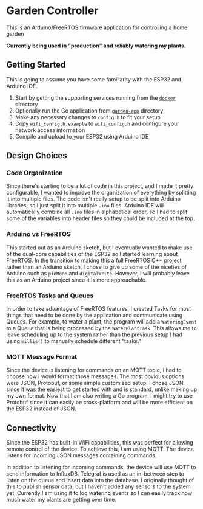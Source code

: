 # Garden Controller

This is an Arduino/FreeRTOS firmware application for controlling a home garden

**Currently being used in "production" and reliably watering my plants.**


## Getting Started
This is going to assume you have some familiarity with the ESP32 and Arduino IDE. 
1. Start by getting the supporting services running from the [`docker`](../docker) directory
2. Optionally run the Go application from [`garden-app`](../garden-app) directory
3. Make any necessary changes to `config.h` to fit your setup
4. Copy `wifi_config.h.example` to `wifi_config.h` and configure your network access information
5. Compile and upload to your ESP32 using Arduino IDE


## Design Choices

### Code Organization
Since there's starting to be a lot of code in this project, and I made it pretty configurable, I wanted to improve the organization of everything by splitting it into multiple files. The code isn't really setup to be split into Arduino libraries, so I just split it into multiple `.ino` files. Arduino IDE will automatically combine all `.ino` files in alphabetical order, so I had to split some of the variables into header files so they could be included at the top.


### Arduino vs FreeRTOS
This started out as an Arduino sketch, but I eventually wanted to make use of the dual-core capabilities of the ESP32 so I started learning about FreeRTOS. In the transition to making this a full FreeRTOS C++ project rather than an Arduino sketch, I chose to give up some of the niceties of Arduino such as `pinMode` and `digitalWrite`. However, I will probably leave this as an Arduino project since it is more approachable.


### FreeRTOS Tasks and Queues
In order to take advantage of FreeRTOS features, I created Tasks for most things that need to be done by the application and communicate using Queues. For example, to water a plant, the program will add a `WateringEvent` to a Queue that is being processed by the `WaterPlantTask`. This allows me to leave scheduling up to the system rather than the previous setup I had using `millis()` to manually schedule different "tasks." 


### MQTT Message Format
Since the device is listening for commands on an MQTT topic, I had to choose how i would format those messages. The most obvious options were JSON, Protobuf, or some simple customized setup. I chose JSON since it was the easiest to get started with and is standard, unlike making up my own format. Now that I am also writing a Go program, I might try to use Protobuf since it can easily be cross-platform and will be more efficient on the ESP32 instead of JSON.


## Connectivity
Since the ESP32 has built-in WiFi capabilities, this was perfect for allowing remote control of the device. To achieve this, I am using MQTT. The device listens for incoming JSON messages containing commands. 

In addition to listening for incoming commands, the device will use MQTT to send information to InfluxDB. Telegraf is used as an in-between step to listen on the queue and insert data into the database. I originally thought of this to publish sensor data, but I haven't added any sensors to the system yet. Currently I am using it to log watering events so I can easily track how much water my plants are getting over time.
